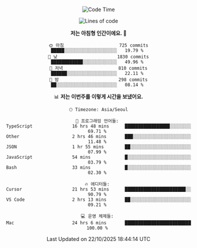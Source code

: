 <div align="center">

<br />

 <!--START_SECTION:waka-->
![Code Time](http://img.shields.io/badge/Code%20Time-5%2C237%20hrs%2022%20mins-blue)

![Lines of code](https://img.shields.io/badge/%EC%A0%80%EB%8A%94%20%EC%97%AC%ED%83%9C%EA%B9%8C%EC%A7%80%20-2.3%20million%20%EC%A4%84%EC%9D%98%20%EC%BD%94%EB%93%9C%EB%A5%BC%20%EC%9E%91%EC%84%B1%ED%96%88%EC%96%B4%EC%9A%94.-blue)

**저는 아침형 인간이에요. 🐤** 

```text
🌞 아침                     725 commits         █████░░░░░░░░░░░░░░░░░░░░   19.79 % 
🌆 낮　                     1830 commits        ████████████░░░░░░░░░░░░░   49.96 % 
🌃 저녁                     810 commits         ██████░░░░░░░░░░░░░░░░░░░   22.11 % 
🌙 밤　                     298 commits         ██░░░░░░░░░░░░░░░░░░░░░░░   08.14 % 
```


📊 **저는 이번주를 이렇게 시간을 보냈어요.** 

```text
🕑︎ Timezone: Asia/Seoul

💬 프로그래밍 언어들: 
TypeScript               16 hrs 48 mins      █████████████████░░░░░░░░   69.71 % 
Other                    2 hrs 46 mins       ███░░░░░░░░░░░░░░░░░░░░░░   11.48 % 
JSON                     1 hr 55 mins        ██░░░░░░░░░░░░░░░░░░░░░░░   07.99 % 
JavaScript               54 mins             █░░░░░░░░░░░░░░░░░░░░░░░░   03.79 % 
Bash                     33 mins             █░░░░░░░░░░░░░░░░░░░░░░░░   02.30 % 

🔥 에디터들: 
Cursor                   21 hrs 53 mins      ███████████████████████░░   90.79 % 
VS Code                  2 hrs 13 mins       ██░░░░░░░░░░░░░░░░░░░░░░░   09.21 % 

💻 운영 체제들: 
Mac                      24 hrs 6 mins       █████████████████████████   100.00 % 
```


 Last Updated on 22/10/2025 18:44:14 UTC
<!--END_SECTION:waka-->

</div>
